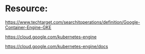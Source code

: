 # Resource:
https://www.techtarget.com/searchitoperations/definition/Google-Container-Engine-GKE

https://cloud.google.com/kubernetes-engine

https://cloud.google.com/kubernetes-engine/docs
